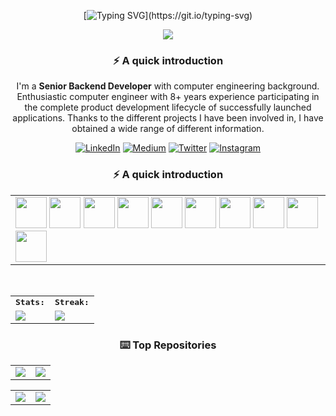 <div align=center>
   
[![Typing SVG](https://readme-typing-svg.demolab.com?font=&pause=1000&color=EA538D&width=441&lines=Follow+the+white+rabbit+%2C+Neo+...)](https://git.io/typing-svg)

<img src="https://visitor-badge.laobi.icu/badge?page_id=erdemkosk" style="max-width:100%;">

### ⚡️ A quick introduction
I'm a **Senior Backend Developer** with computer engineering background. Enthusiastic computer engineer with 8+ years experience participating in the complete product development lifecycle of successfully launched applications.
Thanks to the different projects I have been involved in, I have obtained a wide range of different information.


[![LinkedIn](https://img.shields.io/badge/LinkedIn-0077B5?style=for-the-badge&logo=linkedin&logoColor=white)](https://www.linkedin.com/in/erdemkosk/)
[![Medium](https://img.shields.io/badge/Medium-333333?style=for-the-badge&logo=medium&logoColor=white)](https://medium.com/@erdemkosk)
[![Twitter](https://img.shields.io/badge/Twitter-1DA1F2?style=for-the-badge&logo=twitter&logoColor=white)](https://twitter.com/erdemkosk/)
[![Instagram](https://img.shields.io/badge/Instagram-E1306C?style=for-the-badge&logo=instagram&logoColor=white)](https://www.instagram.com/erdemkosk/)
 
### ⚡️ A quick introduction
   
 <table>
   </td>
   </tr>
   <tr>
      <td colspan="8">
         <img src="https://img.icons8.com/color/480/000000/nodejs.png" width=50></a>
         <img src="https://img.icons8.com/color/480/000000/git.png" width=50></a>
         <img src="https://img.icons8.com/color/480/000000/golang.png" width=50></a>
         <img src="https://img.icons8.com/color/480/000000/mongodb.png" width=50></a>
         <img src="https://img.icons8.com/color/480/000000/javascript.png" width=50></a>
         <img src="https://img.icons8.com/color/480/000000/typescript.png" width=50></a>
         <img src="https://img.icons8.com/color/480/000000/c-sharp-logo.png" width=50></a>
         <img src="https://img.icons8.com/color/480/000000/redis.png" width=50></a>
         <img src="https://img.icons8.com/color/480/000000/docker.png" width=50></a>
         <img src="https://img.icons8.com/color/480/000000/amazon-web-services.png" width=50></a>
      </td>
   </tr>
</table>
<div align=center>
<br>
<table>
   <tr>
      <td colspan="2">
         <strong><samp>Stats:</samp></strong>
      </td>
      <td colspan="2">
         <strong><samp>Streak:</samp></strong>
      </td>
   </tr>
   <tr>
      <td colspan="2" rowspan="2">
         <a href="https://github-readme-stats.vercel.app/api?username=erdemkosk&count_private=true&hide_border=true&show_icons=true&theme=radical">
         <img src="https://github-readme-stats-sigma-five.vercel.app/api?username=erdemkosk&count_private=true&hide_border=true&show_icons=true&theme=radical">
         </a>
      </td>
      <td colspan="2" rowspan="2">
         <a href="https://github-readme-streak-stats.herokuapp.com/?user=erdemkosk&hide_border=true&theme=radical">
         <img src="https://github-readme-streak-stats.herokuapp.com/?user=erdemkosk&hide_border=true&theme=radical">
         </a>
      </td>
   </tr>
</table>

### ⌨️ Top Repositories
   
<table>
   <tr>
      <td colspan="2" rowspan="2">
         <a href="https://github.com/erdemkosk/rabbitmq-mail-consumer-server">
         <img align="center" src="https://github-readme-stats-sigma-five.vercel.app/api/pin/?username=erdemkosk&repo=rabbitmq-mail-consumer-server&theme=radical" />
         </a>
      </td>
      <td colspan="2" rowspan="2">
         <a href="https://github.com/erdemkosk/jet-file-transfer">
         <img align="center" src="https://github-readme-stats-sigma-five.vercel.app/api/pin/?username=erdemkosk&repo=jet-file-transfer&theme=radical" />
         </a>
      </td>
   </tr>
</table>
<table>
   <tr>
      <td colspan="2" rowspan="2">
         <a href="https://github.com/erdemkosk/typescript-express-boilerplate ">
         <img align="center" src="https://github-readme-stats-sigma-five.vercel.app/api/pin/?username=erdemkosk&repo=typescript-express-boilerplate&theme=radical" />
         </a>
      </td>
      <td colspan="2" rowspan="2">     
         <a href="https://github.com/erdemkosk/coeus ">
         <img align="center" src="https://github-readme-stats-sigma-five.vercel.app/api/pin/?username=erdemkosk&repo=coeus&theme=radical" />
         </a>
      </td>
   </tr>
</table>

